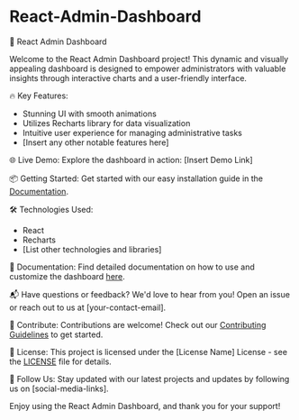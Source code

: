 # React-Admin-Dashboard

🚀 React Admin Dashboard

Welcome to the React Admin Dashboard project! This dynamic and visually appealing dashboard is designed to empower administrators with valuable insights through interactive charts and a user-friendly interface.

🔥 Key Features:
- Stunning UI with smooth animations
- Utilizes Recharts library for data visualization
- Intuitive user experience for managing administrative tasks
- [Insert any other notable features here]

🌐 Live Demo:
Explore the dashboard in action: [Insert Demo Link]

📦 Getting Started:
Get started with our easy installation guide in the [Documentation](link-to-documentation).

🛠️ Technologies Used:
- React
- Recharts
- [List other technologies and libraries]

📄 Documentation:
Find detailed documentation on how to use and customize the dashboard [here](link-to-docs).

📬 Have questions or feedback?
We'd love to hear from you! Open an issue or reach out to us at [your-contact-email].

🌟 Contribute:
Contributions are welcome! Check out our [Contributing Guidelines](link-to-contributing-guidelines) to get started.

📝 License:
This project is licensed under the [License Name] License - see the [LICENSE](link-to-license) file for details.

👥 Follow Us:
Stay updated with our latest projects and updates by following us on [social-media-links].

Enjoy using the React Admin Dashboard, and thank you for your support!
